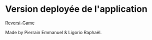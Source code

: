# Version deployée de l'application

[Reversi-Game](https://reversi-isima.herokuapp.com/main)

Made by Pierrain Emmanuel & Ligorio Raphaël.
